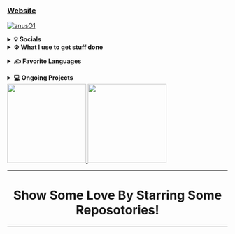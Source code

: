 ### [Website]
<a href="chrome-error://chromewebdata"><img src="https://komarev.com/ghpvc/?username=Itz-Hyperz&label=Views&color=blue&style=plastic" alt="anusO1"/></a></p>
<p align="center">
<details>
	<summary><b>💡 Socials</b></summary>
	<li><a href="https://www.youtube.com/channel/UCn0f4u6pnbi3YFrsQLKqWdg">YouTube Channel</a></li>
	<li><a href="https://discord.st/friends-zone/">Discord Server</a></li>
	<li><a href="http://steamcommunity.com/id/calebrwalk3">Steam</a></li>
	</details>
<details>	
  <summary><b>⚙️ What I use to get stuff done</b></summary>
  	<ul>
  	    	<li><b>OS:</b> Debian 11 and Arch (dual boot)</li>
	    	<li><b>Specs: </b>Ryzen 5 3600 @4.10 GHz, 980ti 2-way SLI, 16GB RAM @3400 MHz, ASUS ROG Strix B450-F Gaming, 750 watt PSU</li>
  	    	<li><b>Browser: </b> Suckless Surf and Chromium</li>
	    	<li><b>Code Editor:</b> Vim</li>
		<li><b>Window Manager:</b> <a href="https://github.com/calebrwalk5/uwm">UWM</a></li>
		<li><b>Keyboard:</b> Razer Blackwidow Chroma</li>
		<li><b>Laptop:</b> Lenovo Thinkpad R60</li>
		<li><b>Laptop OS:</b> Debian 10</li>
	    <br />
	</ul>	
</details>
</p>
<p>
<details>
	<summary><b>✍️ Favorite Languages</b></summary>
	<li><b>C</b></li>
	<li><b>C++</b></li>
	<li><b>Assembly</b></li>
</details>
<p>
<details>
	<summary><b>💻 Ongoing Projects</b></summary>
	<li><b><a href="https://github.com/calebrwalk5/PathOS">PathOS</a></b></li>
	<li><b><a href="https://github.com/calebrwalk5/anusO1-bot">anusO1 Discord Bot</a></b></li>
	<li><b><a href="https://sourceforge.net/projects/pythoncraft/">PythonCraft</a></b></li>
	<li><b><a href="https://github.com/calebrwalk5/plain-OS">Plain OS</a></b></li>
</details>
	 <a href="http://path-os.duckdns.org">
	 <img height="180em" src="https://github-readme-stats-eight-theta.vercel.app/api?username=calebrwalk5&show_icons=true&theme=react&include_all_commits=true&count_private=true"/>
	 <img height="180em" src="https://github-readme-stats-eight-theta.vercel.app/api/top-langs/?username=calebrwalk5&layout=compact&langs_count=8&theme=react"/>
	</a>
<p>

[Website]: http://72.46.34.69/
[Youtube]: https://www.youtube.com/channel/UCn0f4u6pnbi3YFrsQLKqWdg
[u/calebrwalk5]: https://www.reddit.com/u/calebrwalk5
<p>
	
---

<h1 align=center>Show Some Love By Starring Some Reposotories!</h1>

---
